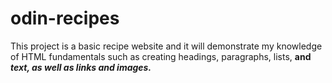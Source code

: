 # odin-recipes

This project is a basic recipe website and it will demonstrate my knowledge of HTML fundamentals such as creating headings, paragraphs, lists, <strong> and <em> text, as well as links and images.